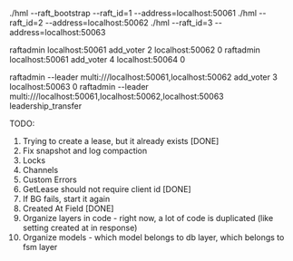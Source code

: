 ./hml --raft_bootstrap --raft_id=1 --address=localhost:50061
./hml --raft_id=2 --address=localhost:50062
./hml --raft_id=3 --address=localhost:50063

raftadmin localhost:50061 add_voter 2 localhost:50062 0
raftadmin localhost:50061 add_voter 4 localhost:50064 0

raftadmin --leader multi:///localhost:50061,localhost:50062 add_voter 3 localhost:50063 0
raftadmin --leader multi:///localhost:50061,localhost:50062,localhost:50063 leadership_transfer



TODO:
1. Trying to create a lease, but it already exists [DONE]
2. Fix snapshot and log compaction
3. Locks
4. Channels
5. Custom Errors
6. GetLease should not require client id [DONE]
7. If BG fails, start it again
8. Created At Field [DONE]
9. Organize layers in code - right now, a lot of code is duplicated (like setting created at in response)
10. Organize models - which model belongs to db layer, which belongs to fsm layer
